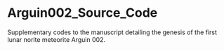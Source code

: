 # Arguin002_Source_Code
Supplementary codes to the manuscript detailing the genesis of the first lunar norite meteorite Arguin 002.

